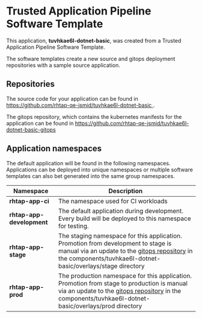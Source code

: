 # Trusted Application Pipeline Software Template

This application, **tuvhkae6l-dotnet-basic**, was created from a Trusted Application Pipeline Software Template.

The software templates create a new source and gitops deployment repositories with a sample source application. 

## Repositories

The source code for your application can be found in [https://github.com/rhtap-qe-jsmid/tuvhkae6l-dotnet-basic ](https://github.com/rhtap-qe-jsmid/tuvhkae6l-dotnet-basic ).
 
The gitops repository, which contains the kubernetes manifests for the application can be found in 
[https://github.com/rhtap-qe-jsmid/tuvhkae6l-dotnet-basic-gitops ](https://github.com/rhtap-qe-jsmid/tuvhkae6l-dotnet-basic-gitops ) 

## Application namespaces 

The default application will be found in the following namespaces. Applications can be deployed into unique namespaces or multiple software templates can also bet generated into the same group namespaces.  

|  Namespace   |  Description   |  
| -------- | -------- |
| **rhtap-app-ci** | The namespace used for CI workloads |
| **rhtap-app-development** | The default application during development. Every build will be deployed to this namespace for testing. |
| **rhtap-app-stage** | The staging namespace for this application. Promotion from development to stage is manual via an update to the [gitops repository](https://github.com/rhtap-qe-jsmid/tuvhkae6l-dotnet-basic-gitops ) in the components/tuvhkae6l-dotnet-basic/overlays/stage directory |
| **rhtap-app-prod** | The production namespace for this application. Promotion from stage to production is manual via an update to the [gitops repository](https://github.com/rhtap-qe-jsmid/tuvhkae6l-dotnet-basic-gitops ) in the components/tuvhkae6l-dotnet-basic/overlays/prod directory |